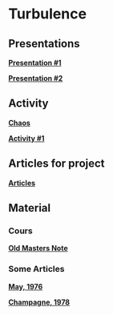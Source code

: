 

#  Turbulence

##  Presentations



**[Presentation #1 ][p1]**  

  [p1]: 1_Turb_2022.pdf

  
**[Presentation #2 ][p2]**  

  [p2]: 2_Turb_2022.pdf
  
<!---
    
**[Presentation #3 ][p3]**  

  [p3]: 3_Turb_2021.pdf


--->

##  Activity

**[Chaos ][ac11]**  

  [ac11]: chaos.ipynb

  

**[Activity #1 ][ac1]**  

  [ac1]: Activity1.pdf


<!---

**[free_decay][ac12]**  

  [ac12]: free_decay.py

**[energy_cascade][ac2]**  

  [ac2]: energy_cascade.py

**[enstrophy_cascade][ac3]**  

  [ac3]: enstrophy_cascade.py
 

 
**[turbulence 2d analysis #1 ][ac4]**  

  [ac4]: https://github.com/Mesharou/mesharou.github.io/blob/master/Turb/turbulence2d_example.ipynb 
  

**[Homework ][ac5]**  

  [ac5]: homework.pdf
  

  
**[GS for turb.nc ][ac7]**  

  [ac7]: http://mespages.univ-brest.fr/~gula/Turb/GS_for_turb.nc
  
**[Atlantic for turb.nc ][ac8]**  

  [ac8]: http://mespages.univ-brest.fr/~gula/Turb/Atlantic_for_turb.nc
  
  
--->


##  Articles for project

**[Articles ][g30]**  

  [g30]: ./Articles/

  
##  Material 

###  Cours

**[Old Masters Note ][c30]**  

  [c30]: Cours



###  Some Articles

**[May, 1976 ][a1]**


  [a1]: http://mespages.univ-brest.fr/~gula/Turb/Articles/May76.pdf


**[Champagne, 1978 ][a2]**


  [a2]: http://mespages.univ-brest.fr/~gula/Turb/Articles/Champagne78.pdf